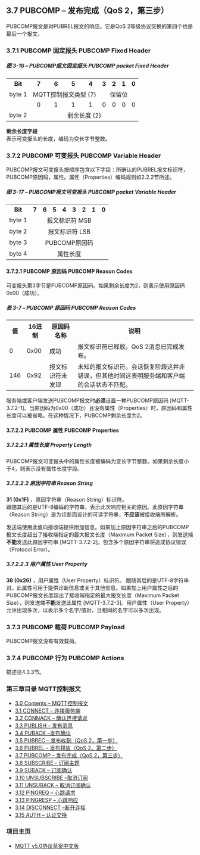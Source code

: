 ## 3.7 PUBCOMP – 发布完成（QoS 2，第三步）

PUBCOMP报文是对PUBREL报文的响应。它是QoS 2等级协议交换的第四个也是最后一个报文。

### 3.7.1 PUBCOMP 固定报头 PUBCOMP Fixed Header

##### 图 3-16 – PUBCOMP报文固定报头 PUBCOMP packet Fixed Header

<table>
   <tr>
     <th>Bit</th>
     <th>7</th>
     <th>6</th>
     <th>5</th>
     <th>4</th>
     <th>3</th>
     <th>2</th>
     <th>1</th>
     <th>0</th>
   </tr>
   <tr>
     <td>byte 1</td>
     <td colspan="4" align="center">MQTT控制报文类型 (7)</td>
     <td colspan="4" align="center">保留位</td>
   </tr>
   <tr>
       <td></td>
       <td align="center">0</td>
       <td align="center">1</td>
       <td align="center">1</td>
       <td align="center">1</td>
       <td align="center">0</td>
       <td align="center">0</td>
       <td align="center">0</td>
       <td align="center">0</td>
     </tr>
   <tr>
     <td>byte 2</td>
     <td colspan="8" align="center">剩余长度 (2)</td>
   </tr>
 </table>

**剩余长度字段**  
表示可变报头的长度，编码为变长字节整数。

### 3.7.2 PUBCOMP 可变报头 PUBCOMP Variable Header

PUBCOMP报文可变报头按顺序包含以下字段：所确认的PUBREL报文标识符，PUBCOMP原因码，属性。属性（Properties）编码规则如2.2.2节所述。

##### 图 3-17 – PUBCOMP报文可变报头 PUBCOMP packet Variable Header

<table>
   <tr>
     <th>Bit</th>
     <th>7</th>
     <th>6</th>
     <th>5</th>
     <th>4</th>
     <th>3</th>
     <th>2</th>
     <th>1</th>
     <th>0</th>
   </tr>
   <tr>
     <td>byte 1</td>
     <td colspan="8" align="center">报文标识符 MSB</td>
   </tr>
   <tr>
     <td>byte 2</td>
     <td colspan="8" align="center">报文标识符 LSB</td>
   </tr>
      <tr>
     <td>byte 3</td>
     <td colspan="8" align="center">PUBCOMP原因码</td>
   </tr>
      <tr>
     <td>byte 4</td>
     <td colspan="8" align="center">属性长度</td>
   </tr>
 </table>

#### 3.7.2.1 PUBCOMP 原因码 PUBCOMP Reason Codes

可变报头第3字节是PUBCOMP原因码。如果剩余长度为2，则表示使用原因码0x00（成功）。

##### 表 3-7 – PUBCOMP 原因码 PUBCOMP Reason Codes

<table>
  <tr>
    <th>值</th>
    <th>16进制</th>
	<th>原因码名称</th>
	<th>说明</th>
  </tr>
  <tr>
    <td>0</td>
    <td>0x00</td>
	<td>成功</td>
	<td>报文标识符已释放。QoS 2消息已完成发布。</td>
  </tr>
  <tr>
    <td>146</td>
    <td>0x92</td>
	<td>报文标识符未发现</td>
	<td>未知的报文标识符。会话恢复阶段这并非错误，但其他时间这表明服务端和客户端的会话状态不匹配。</td>
  </tr>
</table>

服务端或客户端发送PUBCOMP报文时**必须**设置一种PUBCOMP原因码 \[MQTT-3.7.2-1\]。当原因码为0x00（成功）且没有属性（Properties）时，原因码和属性长度可以被省略。在这种情况下，PUBCOMP剩余长度为2。

#### 3.7.2.2 PUBCOMP 属性 PUBCOMP Properties

##### 3.7.2.2.1 属性长度 Property Length

PUBCOMP报文可变报头中的属性长度被编码为变长字节整数。如果剩余长度小于4，则表示没有属性长度字段。

##### 3.7.2.2.2 原因字符串 Reason String

**31 (0x1F)** ，原因字符串（Reason String）标识符。  
跟随其后的是UTF-8编码的字符串，表示此次响应相关的原因。此原因字符串（Reason String）是为诊断而设计的可读字符串，**不应该**被接收端所解析。

发送端使用此值向接收端提供附加信息。如果加上原因字符串之后的PUBCOMP报文长度超出了接收端指定的最大报文长度（Maximum Packet Size），则发送端**不能**发送此原因字符串 \[MQTT-3.7.2-2\]。包含多个原因字符串将造成协议错误（Protocol Error）。

##### 3.7.2.2.3 用户属性 User Property

**38 (0x26)** ，用户属性（User Property）标识符。
跟随其后的是UTF-8字符串对。此属性可用于提供诊断信息或关于其他信息。如果加上用户属性之后的PUBCOMP报文长度超出了接收端指定的最大报文长度（Maximum Packet Size），则发送端**不能**发送此属性 \[MQTT-3.7.2-3\]。用户属性（User Property）允许出现多次，以表示多个名字/值对，且相同的名字可以多次出现。

### 3.7.3 PUBCOMP 载荷 PUBCOMP Payload

PUBCOMP报文没有有效载荷。

### 3.7.4 PUBCOMP 行为 PUBCOMP Actions

描述见4.3.3节。


### 第三章目录 MQTT控制报文

- [3.0 Contents – MQTT控制报文](03-ControlPackets.md)
- [3.1 CONNECT – 连接服务端](0301-CONNECT.md)
- [3.2 CONNACK – 确认连接请求](0302-CONNACK.md)
- [3.3 PUBLISH – 发布消息](0303-PUBLISH.md)
- [3.4 PUBACK –发布确认](0304-PUBACK.md)
- [3.5 PUBREC – 发布收到（QoS 2，第一步）](0305-PUBREC.md)
- [3.6 PUBREL – 发布释放（QoS 2，第二步）](0306-PUBREL.md)
- [3.7 PUBCOMP – 发布完成（QoS 2，第三步）](0307-PUBCOMP.md)
- [3.8 SUBSCRIBE - 订阅主题](0308-SUBSCRIBE.md)
- [3.9 SUBACK – 订阅确认](0309-SUBACK.md)
- [3.10 UNSUBSCRIBE –取消订阅](0310-UNSUBSCRIBE.md)
- [3.11 UNSUBACK – 取消订阅确认](0311-UNSUBACK.md)
- [3.12 PINGREQ – 心跳请求](0312-PINGREQ.md)
- [3.13 PINGRESP – 心跳响应](0313-PINGRESP.md)
- [3.14 DISCONNECT –断开连接](0314-DISCONNECT.md)
- [3.15 AUTH – 认证交换](0315-AUTH.md)

### 项目主页

- [MQTT v5.0协议草案中文版](https://github.com/hui6075/mqtt_v5)


